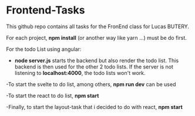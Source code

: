 # Frontend-Tasks

This github repo contains all tasks for the FronEnd class for Lucas BUTERY.

For each project, **npm install** (or another way like yarn ...) must be do first.

For the todo List using angular:
- **node server.js** starts the backend but also render the todo list. This backend is then used for the other 2 todo lists.
If the server is not listening to **localhost:4000**, the todo lists won't work.

-To start the svelte to do list, among others, **npm run dev** can be used

-To start the react to do list, **npm start**

-Finally, to start the layout-task that i decided to do with react, **npm start** 